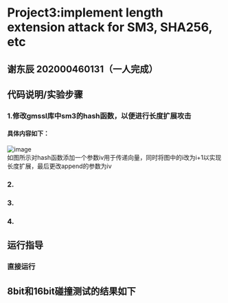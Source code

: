# Project3:implement length extension attack for SM3, SHA256, etc
## 谢东辰 202000460131（一人完成）
## 代码说明/实验步骤
### 1.修改gmssl库中sm3的hash函数，以便进行长度扩展攻击
#### 具体内容如下：
![image](https://user-images.githubusercontent.com/109883893/181297685-65f99be1-bc66-4e41-902b-dc3b72fc84d2.png)  
如图所示对hash函数添加一个参数iv用于传递向量，同时将图中的i改为i+1以实现长度扩展，最后更改append的参数为iv
### 2.
### 3.
### 4.
## 运行指导
### 直接运行
## 8bit和16bit碰撞测试的结果如下

